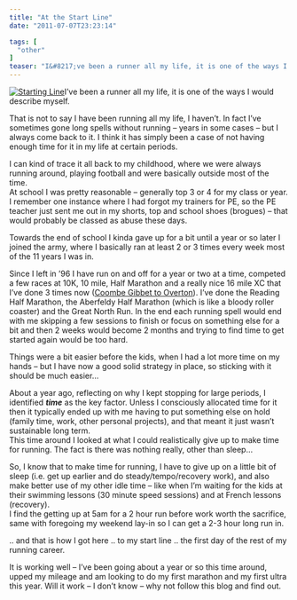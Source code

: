 ```yaml
---
title: "At the Start Line"
date: "2011-07-07T23:23:14"

tags: [
  "other"
]
teaser: "I&#8217;ve been a runner all my life, it is one of the ways I would describe myself. That is not to say I have been running all my life, I haven&#8217;t. In fact I&#8217;ve sometimes gone long spells without running &#8211; years in some cases &#8211; but I always come back to it. I think [&hellip;]\n"
---
```

[![Starting Line](http://www.kennetrunner.com/wp-content/uploads/2011/07/starting_line-150x150.jpg "Starting Line")](https://kennetrunner.com/wp-content/uploads/2011/07/starting_line11.jpg)I’ve been a runner all my life, it is one of the ways I would describe myself.

That is not to say I have been running all my life, I haven’t. In fact I’ve sometimes gone long spells without running – years in some cases – but I always come back to it. I think it has simply been a case of not having enough time for it in my life at certain periods.

I can kind of trace it all back to my childhood, where we were always running around, playing football and were basically outside most of the time.  
At school I was pretty reasonable – generally top 3 or 4 for my class or year. I remember one instance where I had forgot my trainers for PE, so the PE teacher just sent me out in my shorts, top and school shoes (brogues) – that would probably be classed as abuse these days.

Towards the end of school I kinda gave up for a bit until a year or so later I joined the army, where I basically ran at least 2 or 3 times every week most of the 11 years I was in.

Since I left in ’96 I have run on and off for a year or two at a time, competed a few races at 10K, 10 mile, Half Marathon and a really nice 16 mile XC that I’ve done 3 times now ([Coombe Gibbet to Overton](http://www.overtonharriers.org.uk/races/combgibbet/index.htm "Overton harriers - Coombe Gibbet to Overton Race")). I’ve done the Reading Half Marathon, the Aberfeldy Half Marathon (which is like a bloody roller coaster) and the Great North Run. In the end each running spell would end with me skipping a few sessions to finish or focus on something else for a bit and then 2 weeks would become 2 months and trying to find time to get started again would be too hard.

Things were a bit easier before the kids, when I had a lot more time on my hands – but I have now a good solid strategy in place, so sticking with it should be much easier…

About a year ago, reflecting on why I kept stopping for large periods, I identified ***time*** as the key factor. Unless I consciously allocated time for it then it typically ended up with me having to put something else on hold (family time, work, other personal projects), and that meant it just wasn’t sustainable long term.  
This time around I looked at what I could realistically give up to make time for running. The fact is there was nothing really, other than sleep…

So, I know that to make time for running, I have to give up on a little bit of sleep (i.e. get up earlier and do steady/tempo/recovery work), and also make better use of my other idle time – like when I’m waiting for the kids at their swimming lessons (30 minute speed sessions) and at French lessons (recovery).  
I find the getting up at 5am for a 2 hour run before work worth the sacrifice, same with foregoing my weekend lay-in so I can get a 2-3 hour long run in.

.. and that is how I got here .. to my start line .. the first day of the rest of my running career.

It is working well – I’ve been going about a year or so this time around, upped my mileage and am looking to do my first marathon and my first ultra this year. Will it work – I don’t know – why not follow this blog and find out.
